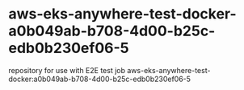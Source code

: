 # aws-eks-anywhere-test-docker-a0b049ab-b708-4d00-b25c-edb0b230ef06-5
repository for use with E2E test job aws-eks-anywhere-test-docker:a0b049ab-b708-4d00-b25c-edb0b230ef06-5
